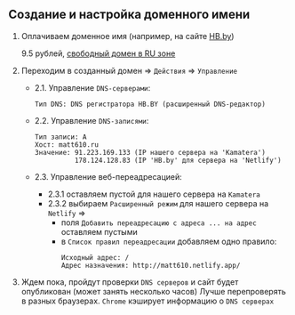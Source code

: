 ## Создание и настройка доменного имени

1. Оплачиваем доменное имя (например, на сайте [HB.by](https://hb.by))

   9.5 рублей, [свободный домен в RU зоне](http://matt610.ru)

2. Переходим в созданный домен => `Действия` => `Управление`

    * 2.1. Управление `DNS-серверами`:
      ```
      Тип DNS: DNS регистратора HB.BY (расширенный DNS-редактор)
      ```
 
   * 2.2. Управление `DNS-записями`:
     ```
     Тип записи: А
     Хост: matt610.ru
     Значение: 91.223.169.133 (IP нашего сервера на 'Kamatera')
               178.124.128.83 (IP 'HB.by' для сервера на 'Netlify')
     ```

   * 2.3. Управление веб-переадресацией:
     * 2.3.1 оставляем пустой для нашего сервера на `Kamatera`
     * 2.3.2 выбираем `Расширенный режим` для нашего сервера на `Netlify` =>
       * поля `Добавить переадресацию с адреса ... на адрес` оставляем пустыми
       * в `Список правил переадресации` добавляем одно правило:
         ```
         Исходный адрес: /
         Адрес назначения: http://matt610.netlify.app/
         ```

3. Ждем пока, пройдут проверки `DNS серверов` и сайт будет опубликован (может занять несколько часов)
   Лучше перепроверять в разных браузерах. `Chrome` кэширует информацию о `DNS серверах`